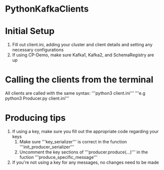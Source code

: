 # PythonKafkaClients

# Initial Setup
1. Fill out client.ini, adding your cluster and client details and setting any necessary configurations
2. If using CP-Demo, make sure Kafka1, Kafka2, and SchemaRegistry are up

# Calling the clients from the terminal

All clients are called with the same syntax:
    '''python3 <filename> client.ini'''
    '''e.g python3 Producer.py client.ini'''

# Producing tips

1. If using a key, make sure you fill out the appropriate code regarding your keys
    1. Make sure '''key_serializer''' is correct in the function '''init_producer_serializer'''
    2. Uncomment the key sections of '''producer.produce(...)''' in the fuction '''produce_specific_message'''
3. If you're not using a key for any messages, no changes need to be made 
